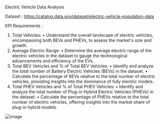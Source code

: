 Electric Vehicle Data Analysis

Dataset : https://catalog.data.gov/dataset/electric-vehicle-population-data

KPI Requirements : 
1. Total Vehicles:
•	Understand the overall landscape of electric vehicles, encompassing both BEVs and PHEVs, to assess the market's size and growth.
2. Average Electric Range:
•	Determine the average electric range of the electric vehicles in the dataset to gauge the technological advancements and efficiency of the EVs.
3. Total BEV Vehicles and % of Total BEV Vehicles:
•	Identify and analyze the total number of Battery Electric Vehicles (BEVs) in the dataset.
•	Calculate the percentage of BEVs relative to the total number of electric vehicles, providing insights into the dominance of fully electric models.
4. Total PHEV Vehicles and % of Total PHEV Vehicles:
•	Identify and analyze the total number of Plug-in Hybrid Electric Vehicles (PHEVs) in the dataset.
•	Calculate the percentage of PHEVs relative to the total number of electric vehicles, offering insights into the market share of plug-in hybrid models.


![image](https://github.com/user-attachments/assets/8f5b0453-6412-4e7a-9e6a-ad0e8c8db5d9)
